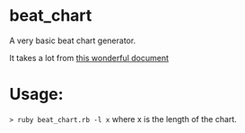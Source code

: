 # beat_chart
A very basic beat chart generator.

It takes a lot from [this wonderful document](https://rtalsoriangames.com/wp-content/uploads/2020/05/RTG-ScriptingtheGamev1.2.pdf)

# Usage:
`> ruby beat_chart.rb -l x` where x is the length of the chart.
